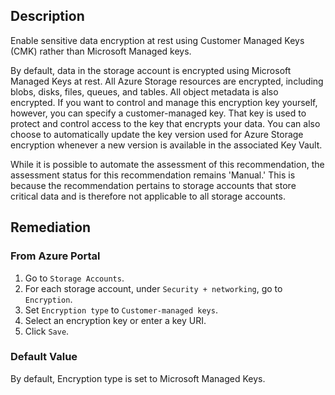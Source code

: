## Description

Enable sensitive data encryption at rest using Customer Managed Keys (CMK) rather than Microsoft Managed keys.

By default, data in the storage account is encrypted using Microsoft Managed Keys at rest. All Azure Storage resources are encrypted, including blobs, disks, files, queues, and tables. All object metadata is also encrypted. If you want to control and manage this encryption key yourself, however, you can specify a customer-managed key. That key is used to protect and control access to the key that encrypts your data. You can also choose to automatically update the key version used for Azure Storage encryption whenever a new version is available in the associated Key Vault.

While it is possible to automate the assessment of this recommendation, the assessment status for this recommendation remains 'Manual.' This is because the recommendation pertains to storage accounts that store critical data and is therefore not applicable to all storage accounts.

## Remediation

### From Azure Portal

1. Go to `Storage Accounts`.
2. For each storage account, under `Security + networking`, go to `Encryption`.
3. Set `Encryption type` to `Customer-managed keys`.
4. Select an encryption key or enter a key URI.
5. Click `Save`.

### Default Value

By default, Encryption type is set to Microsoft Managed Keys.
